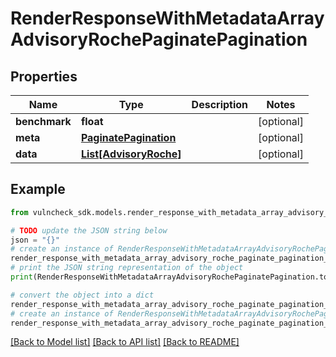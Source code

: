# RenderResponseWithMetadataArrayAdvisoryRochePaginatePagination


## Properties

Name | Type | Description | Notes
------------ | ------------- | ------------- | -------------
**benchmark** | **float** |  | [optional] 
**meta** | [**PaginatePagination**](PaginatePagination.md) |  | [optional] 
**data** | [**List[AdvisoryRoche]**](AdvisoryRoche.md) |  | [optional] 

## Example

```python
from vulncheck_sdk.models.render_response_with_metadata_array_advisory_roche_paginate_pagination import RenderResponseWithMetadataArrayAdvisoryRochePaginatePagination

# TODO update the JSON string below
json = "{}"
# create an instance of RenderResponseWithMetadataArrayAdvisoryRochePaginatePagination from a JSON string
render_response_with_metadata_array_advisory_roche_paginate_pagination_instance = RenderResponseWithMetadataArrayAdvisoryRochePaginatePagination.from_json(json)
# print the JSON string representation of the object
print(RenderResponseWithMetadataArrayAdvisoryRochePaginatePagination.to_json())

# convert the object into a dict
render_response_with_metadata_array_advisory_roche_paginate_pagination_dict = render_response_with_metadata_array_advisory_roche_paginate_pagination_instance.to_dict()
# create an instance of RenderResponseWithMetadataArrayAdvisoryRochePaginatePagination from a dict
render_response_with_metadata_array_advisory_roche_paginate_pagination_from_dict = RenderResponseWithMetadataArrayAdvisoryRochePaginatePagination.from_dict(render_response_with_metadata_array_advisory_roche_paginate_pagination_dict)
```
[[Back to Model list]](../README.md#documentation-for-models) [[Back to API list]](../README.md#documentation-for-api-endpoints) [[Back to README]](../README.md)


